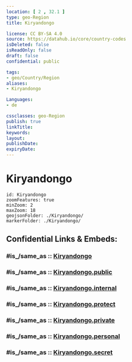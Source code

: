 ```yaml
---
location: [ 2 , 32.1 ] 
type: geo-Region
title: Kiryandongo

license: CC BY-SA 4.0
source: https://datahub.io/core/country-codes
isDeleted: false
isReadOnly: false
draft: false
confidential: public

tags:
- geo/Country/Region
aliases:
- Kiryandongo

Languages:
- de

cssclasses: geo-Region
publish: true
linkTitle: 
keywords: 
layout: 
publishDate: 
expiryDate: 
---
```


# Kiryandongo

```leaflet
id: Kiryandongo
zoomFeatures: true 
minZoom: 2 
maxZoom: 18
geojsonFolder: ./Kiryandongo/
markerFolder: ./Kiryandongo/
```


## Confidential Links & Embeds: 

### #is_/same_as :: [Kiryandongo](/_Standards/Earth/Continent/Africa/Africa~Central/Uganda/regions~Uganda/Uganda~West/Kiryandongo.md) 

### #is_/same_as :: [Kiryandongo.public](/_public/Earth/Continent/Africa/Africa~Central/Uganda/regions~Uganda/Uganda~West/Kiryandongo.public.md) 

### #is_/same_as :: [Kiryandongo.internal](/_internal/Earth/Continent/Africa/Africa~Central/Uganda/regions~Uganda/Uganda~West/Kiryandongo.internal.md) 

### #is_/same_as :: [Kiryandongo.protect](/_protect/Earth/Continent/Africa/Africa~Central/Uganda/regions~Uganda/Uganda~West/Kiryandongo.protect.md) 

### #is_/same_as :: [Kiryandongo.private](/_private/Earth/Continent/Africa/Africa~Central/Uganda/regions~Uganda/Uganda~West/Kiryandongo.private.md) 

### #is_/same_as :: [Kiryandongo.personal](/_personal/Earth/Continent/Africa/Africa~Central/Uganda/regions~Uganda/Uganda~West/Kiryandongo.personal.md) 

### #is_/same_as :: [Kiryandongo.secret](/_secret/Earth/Continent/Africa/Africa~Central/Uganda/regions~Uganda/Uganda~West/Kiryandongo.secret.md)

